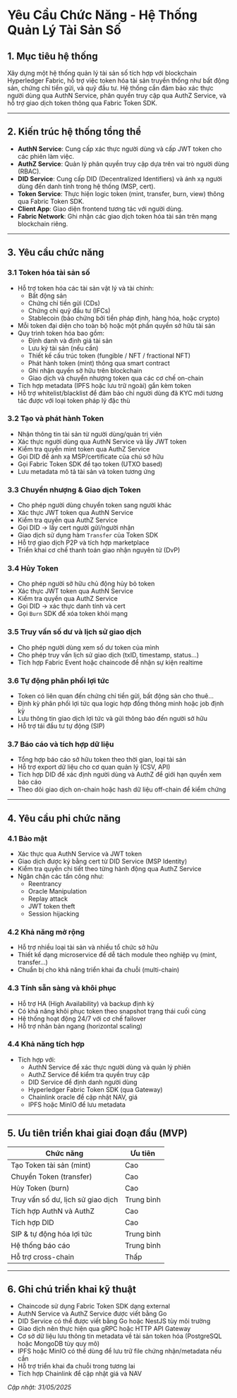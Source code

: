 # Yêu Cầu Chức Năng - Hệ Thống Quản Lý Tài Sản Số

## 1. Mục tiêu hệ thống

Xây dựng một hệ thống quản lý tài sản số tích hợp với blockchain Hyperledger Fabric, hỗ trợ việc token hóa tài sản truyền thống như bất động sản, chứng chỉ tiền gửi, và quỹ đầu tư. Hệ thống cần đảm bảo xác thực người dùng qua AuthN Service, phân quyền truy cập qua AuthZ Service, và hỗ trợ giao dịch token thông qua Fabric Token SDK.

---

## 2. Kiến trúc hệ thống tổng thể

* **AuthN Service**: Cung cấp xác thực người dùng và cấp JWT token cho các phiên làm việc.
* **AuthZ Service**: Quản lý phân quyền truy cập dựa trên vai trò người dùng (RBAC).
* **DID Service**: Cung cấp DID (Decentralized Identifiers) và ánh xạ người dùng đến danh tính trong hệ thống (MSP, cert).
* **Token Service**: Thực hiện logic token (mint, transfer, burn, view) thông qua Fabric Token SDK.
* **Client App**: Giao diện frontend tương tác với người dùng.
* **Fabric Network**: Ghi nhận các giao dịch token hóa tài sản trên mạng blockchain riêng.

---

## 3. Yêu cầu chức năng

### 3.1 Token hóa tài sản số

* Hỗ trợ token hóa các tài sản vật lý và tài chính:
  * Bất động sản
  * Chứng chỉ tiền gửi (CDs)
  * Chứng chỉ quỹ đầu tư (IFCs)
  * Stablecoin (bảo chứng bởi tiền pháp định, hàng hóa, hoặc crypto)
* Mỗi token đại diện cho toàn bộ hoặc một phần quyền sở hữu tài sản
* Quy trình token hóa bao gồm:
  * Định danh và định giá tài sản
  * Lưu ký tài sản (nếu cần)
  * Thiết kế cấu trúc token (fungible / NFT / fractional NFT)
  * Phát hành token (mint) thông qua smart contract
  * Ghi nhận quyền sở hữu trên blockchain
  * Giao dịch và chuyển nhượng token qua các cơ chế on-chain
* Tích hợp metadata (IPFS hoặc lưu trữ ngoài) gắn kèm token
* Hỗ trợ whitelist/blacklist để đảm bảo chỉ người dùng đã KYC mới tương tác được với loại token pháp lý đặc thù

### 3.2 Tạo và phát hành Token

* Nhận thông tin tài sản từ người dùng/quản trị viên
* Xác thực người dùng qua AuthN Service và lấy JWT token
* Kiểm tra quyền mint token qua AuthZ Service
* Gọi DID để ánh xạ MSP/certificate của chủ sở hữu
* Gọi Fabric Token SDK để tạo token (UTXO based)
* Lưu metadata mô tả tài sản và token tương ứng

### 3.3 Chuyển nhượng & Giao dịch Token

* Cho phép người dùng chuyển token sang người khác
* Xác thực JWT token qua AuthN Service
* Kiểm tra quyền qua AuthZ Service
* Gọi DID → lấy cert người gửi/người nhận
* Giao dịch sử dụng hàm `Transfer` của Token SDK
* Hỗ trợ giao dịch P2P và tích hợp marketplace
* Triển khai cơ chế thanh toán giao nhận nguyên tử (DvP)

### 3.4 Hủy Token

* Cho phép người sở hữu chủ động hủy bỏ token
* Xác thực JWT token qua AuthN Service
* Kiểm tra quyền qua AuthZ Service
* Gọi DID → xác thực danh tính và cert
* Gọi `Burn` SDK để xóa token khỏi mạng

### 3.5 Truy vấn số dư và lịch sử giao dịch

* Cho phép người dùng xem số dư token của mình
* Cho phép truy vấn lịch sử giao dịch (txID, timestamp, status...)
* Tích hợp Fabric Event hoặc chaincode để nhận sự kiện realtime

### 3.6 Tự động phân phối lợi tức

* Token có liên quan đến chứng chỉ tiền gửi, bất động sản cho thuê...
* Định kỳ phân phối lợi tức qua logic hợp đồng thông minh hoặc job định kỳ
* Lưu thông tin giao dịch lợi tức và gửi thông báo đến người sở hữu
* Hỗ trợ tái đầu tư tự động (SIP)

### 3.7 Báo cáo và tích hợp dữ liệu

* Tổng hợp báo cáo sở hữu token theo thời gian, loại tài sản
* Hỗ trợ export dữ liệu cho cơ quan quản lý (CSV, API)
* Tích hợp DID để xác định người dùng và AuthZ để giới hạn quyền xem báo cáo
* Theo dõi giao dịch on-chain hoặc hash dữ liệu off-chain để kiểm chứng

---

## 4. Yêu cầu phi chức năng

### 4.1 Bảo mật

* Xác thực qua AuthN Service và JWT token
* Giao dịch được ký bằng cert từ DID Service (MSP Identity)
* Kiểm tra quyền chi tiết theo từng hành động qua AuthZ Service
* Ngăn chặn các tấn công như:
  * Reentrancy
  * Oracle Manipulation
  * Replay attack
  * JWT token theft
  * Session hijacking

### 4.2 Khả năng mở rộng

* Hỗ trợ nhiều loại tài sản và nhiều tổ chức sở hữu
* Thiết kế dạng microservice để dễ tách module theo nghiệp vụ (mint, transfer...)
* Chuẩn bị cho khả năng triển khai đa chuỗi (multi-chain)

### 4.3 Tính sẵn sàng và khôi phục

* Hỗ trợ HA (High Availability) và backup định kỳ
* Có khả năng khôi phục token theo snapshot trạng thái cuối cùng
* Hệ thống hoạt động 24/7 với cơ chế failover
* Hỗ trợ nhân bản ngang (horizontal scaling)

### 4.4 Khả năng tích hợp

* Tích hợp với:
  * AuthN Service để xác thực người dùng và quản lý phiên
  * AuthZ Service để kiểm tra quyền truy cập
  * DID Service để định danh người dùng
  * Hyperledger Fabric Token SDK (qua Gateway)
  * Chainlink oracle để cập nhật NAV, giá
  * IPFS hoặc MinIO để lưu metadata

---

## 5. Ưu tiên triển khai giai đoạn đầu (MVP)

| Chức năng                         | Ưu tiên    |
| --------------------------------- | ---------- |
| Tạo Token tài sản (mint)          | Cao        |
| Chuyển Token (transfer)           | Cao        |
| Hủy Token (burn)                  | Cao        |
| Truy vấn số dư, lịch sử giao dịch | Trung bình |
| Tích hợp AuthN và AuthZ           | Cao        |
| Tích hợp DID                      | Cao        |
| SIP & tự động hóa lợi tức         | Trung bình |
| Hệ thống báo cáo                  | Trung bình |
| Hỗ trợ cross-chain                | Thấp       |

---

## 6. Ghi chú triển khai kỹ thuật

* Chaincode sử dụng Fabric Token SDK dạng external
* AuthN Service và AuthZ Service được viết bằng Go
* DID Service có thể được viết bằng Go hoặc NestJS tùy môi trường
* Giao dịch nên thực hiện qua gRPC hoặc HTTP API Gateway
* Cơ sở dữ liệu lưu thông tin metadata về tài sản token hóa (PostgreSQL hoặc MongoDB tùy quy mô)
* IPFS hoặc MinIO có thể dùng để lưu trữ file chứng nhận/metadata nếu cần
* Hỗ trợ triển khai đa chuỗi trong tương lai
* Tích hợp Chainlink để cập nhật giá và NAV

*Cập nhật: 31/05/2025* 